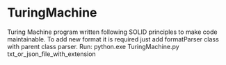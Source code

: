 # TuringMachine
Turing Machine program written following SOLID principles to make code maintainable.
To add new format it is required just add formatParser class with parent class parser.
Run:
 python.exe TuringMachine.py txt_or_json_file_with_extension 
